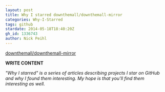 ```yaml
---
layout: post
title: Why I starred downthemall/downthemall-mirror
categories: Why-I-Starred
tags: github
stardate: 2014-05-18T18:40:20Z
gh_id: 1336743
author: Nick Peihl
---
```


[downthemall/downthemall-mirror](https://github.com/downthemall/downthemall-mirror)

**WRITE CONTENT**

*"Why I starred" is a series of articles describing projects I star on GitHub and why I found them interesting. My hope is that you'll find them interesting as well.*


